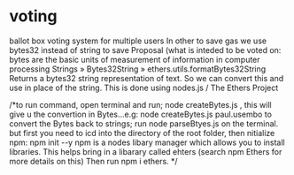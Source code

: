 # voting
ballot box voting system for multiple users
In other to save gas we use bytes32 instead of string to save Proposal (what is inteded to be voted on: bytes are the basic units of measurement of information in computer processing
Strings » Bytes32String » ethers.utils.formatBytes32String Returns a bytes32 string representation of text. So we can convert this and use in place of the string.
This is done using nodes.js / The Ethers Project

/*to run command, open terminal and run; node createBytes.js <stringname>, this 
will give u the convertion in Bytes...e.g: node createBytes.js paul.usembo
to convert the Bytes back to strings; run node parseBtyes.js <Unicode> on the terminal. 
but first you need to icd into the directory of the root folder, then nitialize npm: npm init --y 
npm is a nodes libary manager which allows you to install libraries. 
This helps bring in a libarary called ehters (search npm Ethers for more details on this)
Then run npm i ethers. 
*/
